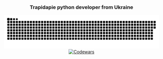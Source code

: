<h3 align="center">Trapidapie python developer from Ukraine</h3>
<div  align="center">
<img width="600" src="github-snake.svg" alt="snake"/>
<a href="https://www.codewars.com/users/Trapidapie">
        <img src="https://www.codewars.com/users/Trapidapie/badges/large" alt="Codewars"/>
</div>
